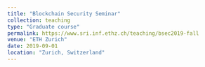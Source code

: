 ```yaml
---
title: "Blockchain Security Seminar"
collection: teaching
type: "Graduate course"
permalink: https://www.sri.inf.ethz.ch/teaching/bsec2019-fall
venue: "ETH Zurich"
date: 2019-09-01
location: "Zurich, Switzerland"
---
```


